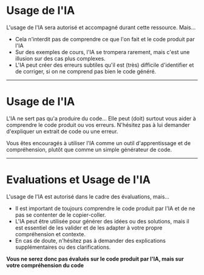 # Usage de l'IA

L'usage de l'IA sera autorisé et accompagné durant cette ressource. Mais...

* Cela n'interdit pas de comprendre ce que l'on fait et le code produit par l'IA
* Sur des exemples de cours, l'IA se trompera rarement, mais c'est une illusion sur des cas plus complexes.
* L'IA peut créer des erreurs subtiles qu'il est (très) difficile d'identifier et de corriger, si on ne comprend pas bien le code généré.

---

# Usage de l'IA

L'IA ne sert pas qu'a produire du code... Elle peut (doit) surtout vous aider à comprendre le code produit ou vos erreurs. N'hésitez pas à lui demander d'expliquer un extrait de code ou une erreur.

Vous êtes encouragés à utiliser l'IA comme un outil d'apprentissage et de compréhension, plutôt que comme un simple générateur de code.

---

# Evaluations et Usage de l'IA

L'usage de l'IA est autorisé dans le cadre des évaluations, mais...

* Il est important de toujours comprendre le code produit par l'IA et de ne pas se contenter de le copier-coller.
* L'IA peut être utilisée pour générer des idées ou des solutions, mais il est essentiel de les valider et de les adapter à votre propre compréhension et contexte.
* En cas de doute, n'hésitez pas à demander des explications supplémentaires ou des clarifications.

**Vous ne serez donc pas évalués sur le code produit par l'IA, mais sur votre compréhension du code**

